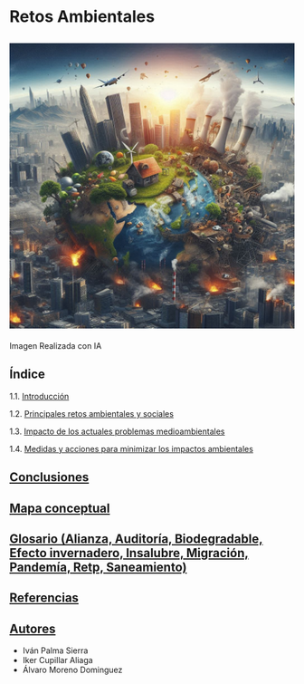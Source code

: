 # Retos Ambientales
![introduccion](img/introduccion.jpg)
---
Imagen Realizada con IA
## Índice
1.1. [Introducción]()

1.2. [Principales retos ambientales y sociales](principalesretos.md)

1.3. [Impacto de los actuales problemas medioambientales]()

1.4. [Medidas y acciones para minimizar los impactos ambientales]()
 
## [Conclusiones]()
## [Mapa conceptual](mapaconceptual.md) 
## [Glosario (Alianza, Auditoría, Biodegradable, Efecto invernadero, Insalubre, Migración, Pandemía, Retp, Saneamiento)]()
## [Referencias]()
## [Autores]()
- Iván Palma Sierra
- Iker Cupillar Aliaga
- Álvaro Moreno Dominguez
